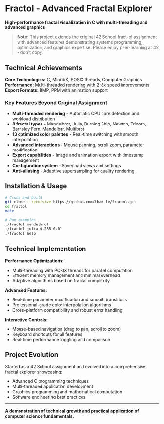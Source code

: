 # Fractol - Advanced Fractal Explorer

**High-performance fractal visualization in C with multi-threading and advanced graphics**

> **Note:** This project extends the original 42 School fract-ol assignment with advanced features demonstrating systems programming, optimization, and graphics expertise. Please enjoy peer-learning at 42 - don't copy.

## Technical Achievements

**Core Technologies:** C, MinilibX, POSIX threads, Computer Graphics
**Performance:** Multi-threaded rendering with 2-8x speed improvements
**Export Formats:** BMP, PPM with animation support

### Key Features Beyond Original Assignment
- **Multi-threaded rendering** - Automatic CPU core detection and workload distribution
- **8 fractal types** - Mandelbrot, Julia, Burning Ship, Newton, Tricorn, Barnsley Fern, Mandelbar, Multibrot
- **13 optimized color palettes** - Real-time switching with smooth interpolation
- **Advanced interactions** - Mouse panning, scroll zoom, parameter modification
- **Export capabilities** - Image and animation export with timestamp management
- **Configuration system** - Save/load views and settings
- **Anti-aliasing** - Adaptive supersampling for quality rendering

## Installation & Usage

```bash
# Clone and build
git clone --recursive https://github.com/tham-le/fractol.git
cd fractol
make

# Run examples
./fractol mandelbrot
./fractol julia 0.285 0.01
./fractol help
```

## Technical Implementation

**Performance Optimizations:**
- Multi-threading with POSIX threads for parallel computation
- Efficient memory management and minimal overhead
- Adaptive algorithms based on fractal complexity

**Advanced Features:**
- Real-time parameter modification and smooth transitions
- Professional-grade color interpolation algorithms
- Cross-platform compatibility and robust error handling

**Interactive Controls:**
- Mouse-based navigation (drag to pan, scroll to zoom)
- Keyboard shortcuts for all features
- Real-time performance toggling and comparison


## Project Evolution

Started as a 42 School assignment and evolved into a comprehensive fractal explorer showcasing:
- Advanced C programming techniques
- Multi-threaded application development
- Graphics programming and mathematical computation
- Software engineering best practices

---

**A demonstration of technical growth and practical application of computer science fundamentals.**
